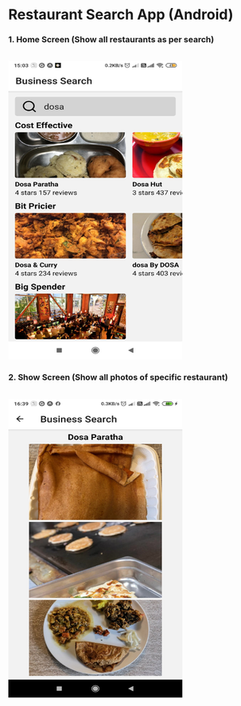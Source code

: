 # Restaurant Search App (Android)

<div>
  <h3>1. Home Screen (Show all restaurants as per search)</h3><br/>
<img src="https://github.com/javamultiplex/react-native/blob/master/food/screenshots/home_screen.jpg" width="350" height="600">
    <h3>2. Show Screen (Show all photos of specific restaurant)</h3><br/>
<img src="https://github.com/javamultiplex/react-native/blob/master/food/screenshots/result_show_screen.jpg" width="350" height="600">
<div>
